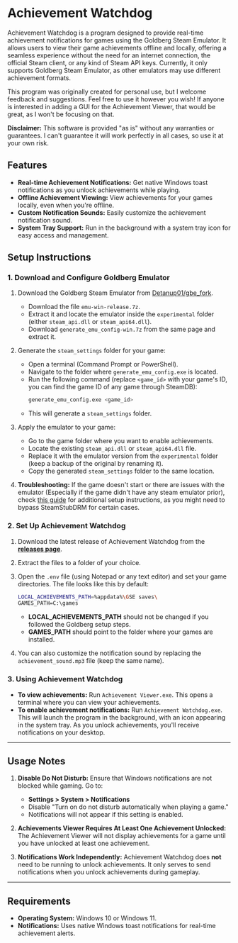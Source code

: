 # Achievement Watchdog

Achievement Watchdog is a program designed to provide real-time achievement notifications for games using the Goldberg Steam Emulator. It allows users to view their game achievements offline and locally, offering a seamless experience without the need for an internet connection, the official Steam client, or any kind of Steam API keys. Currently, it only supports Goldberg Steam Emulator, as other emulators may use different achievement formats.

This program was originally created for personal use, but I welcome feedback and suggestions. Feel free to use it however you wish! If anyone is interested in adding a GUI for the Achievement Viewer, that would be great, as I won't be focusing on that.

**Disclaimer:** This software is provided "as is" without any warranties or guarantees. I can't guarantee it will work perfectly in all cases, so use it at your own risk.

## Features

- **Real-time Achievement Notifications:** Get native Windows toast notifications as you unlock achievements while playing.
- **Offline Achievement Viewing:** View achievements for your games locally, even when you're offline.
- **Custom Notification Sounds:** Easily customize the achievement notification sound.
- **System Tray Support:** Run in the background with a system tray icon for easy access and management.

## Setup Instructions

### 1. Download and Configure Goldberg Emulator

1. Download the Goldberg Steam Emulator from [Detanup01/gbe_fork](https://github.com/Detanup01/gbe_fork/releases).
   - Download the file `emu-win-release.7z`.
   - Extract it and locate the emulator inside the `experimental` folder (either `steam_api.dll` or `steam_api64.dll`).
   - Download `generate_emu_config-win.7z` from the same page and extract it.
   
2. Generate the `steam_settings` folder for your game:
   - Open a terminal (Command Prompt or PowerShell).
   - Navigate to the folder where `generate_emu_config.exe` is located.
   - Run the following command (replace `<game_id>` with your game's ID, you can find the game ID of any game through SteamDB):
     ```bash
     generate_emu_config.exe <game_id>
     ```
   - This will generate a `steam_settings` folder.
   
3. Apply the emulator to your game:
   - Go to the game folder where you want to enable achievements.
   - Locate the existing `steam_api.dll` or `steam_api64.dll` file.
   - Replace it with the emulator version from the `experimental` folder (keep a backup of the original by renaming it).
   - Copy the generated `steam_settings` folder to the same location.

4. **Troubleshooting:** If the game doesn't start or there are issues with the emulator (Especially if the game didn't have any steam emulator prior), check [this guide](https://rentry.co/goldberg_emulator) for additional setup instructions, as you might need to bypass SteamStubDRM for certain cases.

### 2. Set Up Achievement Watchdog

1. Download the latest release of Achievement Watchdog from the [**releases page**](https://github.com/50t0r25/achievement-watchdog/releases).
2. Extract the files to a folder of your choice.
3. Open the `.env` file (using Notepad or any text editor) and set your game directories. The file looks like this by default:
   ```bash
   LOCAL_ACHIEVEMENTS_PATH=%appdata%\GSE saves\
   GAMES_PATH=C:\games
   ```
   - **LOCAL_ACHIEVEMENTS_PATH** should not be changed if you followed the Goldberg setup steps.
   - **GAMES_PATH** should point to the folder where your games are installed.

4. You can also customize the notification sound by replacing the `achievement_sound.mp3` file (keep the same name).

### 3. Using Achievement Watchdog

- **To view achievements:** Run `Achievement Viewer.exe`. This opens a terminal where you can view your achievements.
- **To enable achievement notifications:** Run `Achievement Watchdog.exe`. This will launch the program in the background, with an icon appearing in the system tray. As you unlock achievements, you'll receive notifications on your desktop.

---

## Usage Notes

1. **Disable Do Not Disturb:** Ensure that Windows notifications are not blocked while gaming. Go to:
   - **Settings > System > Notifications** 
   - Disable "Turn on do not disturb automatically when playing a game."
   - Notifications will not appear if this setting is enabled.

2. **Achievements Viewer Requires At Least One Achievement Unlocked:** The Achievement Viewer will not display achievements for a game until you have unlocked at least one achievement.

3. **Notifications Work Independently:** Achievement Watchdog does **not** need to be running to unlock achievements. It only serves to send notifications when you unlock achievements during gameplay.

---

## Requirements

- **Operating System:** Windows 10 or Windows 11.
- **Notifications:** Uses native Windows toast notifications for real-time achievement alerts.